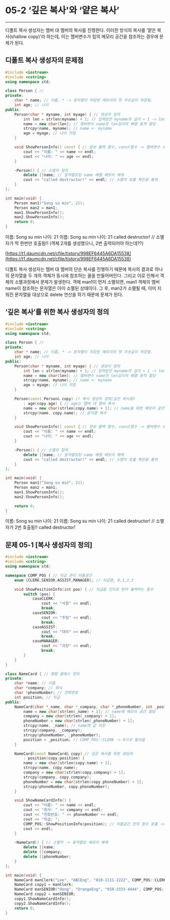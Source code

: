 # 05-2 ‘깊은 복사'와 ‘얕은 복사’

---

디폴트 복사 생성자는 멤버 대 멤버의 복사를 진행한다. 이러한 방식의 복사를 ‘얕은 복사(shallow copy)’라  하는데, 이는 멤버변수가 힙의 메모리 공간을 참조하는 경우에 문제가 된다.

## 디폴트 복사 생성자의 문제점

```cpp
#include <iostream>
#include <cstring>
using namespace std;

class Person { //
private:
    char * name; // 이름, * -> 문자열이 저장된 메모리의 첫 주솟값이 저장됨.
    int age; // 나이
public:
    Person(char * myname, int myage) { // 생성자 정의
        int len = strlen(myname) + 1; // 입력받은 myname의 길이 + 1 -> len에 저장
        name = new char[len]; // 멤버변수 name은 len길이의 배열 동적 할당
        strcpy(name, myname); // name <- myname
        age = myage; // 나이 저장
    }

    void ShowPersonInfo() const { // 정보 출력 함수, const함수 -> 멤버변수 수정 불가능
        cout << "이름: " << name << endl;
        cout << "나이: " << age << endl;
    }

    ~Person() { // 소멸자 정의
        delete []name; // 동적할당된 name 배열 메모리 해제
        cout << "called destructor!" << endl; // 소멸자 호출 확인용 출력
    }
};

int main(void) {
    Person man1("Song su min", 21);
    Person man2 = man1;
    man1.ShowPersonInfo();
    man2.ShowPersonInfo();
    return 0;
}
```

이름: Song su min
나이: 21
이름: Song su min
나이: 21
called destructor! // 소멸자가 딱 한번만 호출됨!! (객체 2개를 생성했으니, 2번 출력되어야 하는데??)

[https://t1.daumcdn.net/cfile/tistory/998EF6445A6DA15538](https://t1.daumcdn.net/cfile/tistory/998EF6445A6DA15538)

디폴트 복사 생성자는 멤버 대 멤버의 단순 복사를 진행하기 때문에 복사의 결과로 하나의 문자열을 두 개의 객체가 동시에 참조하는 꼴을 만들어버린다. 그리고 이로 인해서 객체의 소멸과정에서 문제가 발생한다. 객체 man1이 먼저 소멸되면, man1 객체의 멤버 name이 참조하는 문자열은 이미 소멸된 상태이다. 그 후, man2가 소멸될 때, 이미 지워진 문자열을 대상으로 delete 연산을 하기 때문에 문제가 된다. 

## ‘깊은 복사’를 위한 복사 생성자의 정의

```cpp
#include <iostream>
#include <cstring>
using namespace std;

class Person { //
private:
    char * name; // 이름, * -> 문자열이 저장된 메모리의 첫 주솟값이 저장됨.
    int age; // 나이
public:
    Person(char * myname, int myage) { // 생성자 정의
        int len = strlen(myname) + 1; // 입력받은 myname의 길이 + 1 -> len에 저장
        name = new char[len]; // 멤버변수 name은 len길이의 배열 동적 할당
        strcpy(name, myname); // name <- myname
        age = myage; // 나이 저장
    }

    Person(const Person& copy) // 복사 생성자 정의(깊은 복사용)
        : age(copy.age) { // age는 멤버 대 멤버 복사
        name = new char[strlen(copy.name) + 1]; // name을 위한 메모리 공간 할당 후, 메모리 주소 값을 멤버 name에 저장
        strcpy(name, copy.name); // 문자열 복사
    }

    void ShowPersonInfo() const { // 정보 출력 함수, const함수 -> 멤버변수 수정 불가능
        cout << "이름: " << name << endl;
        cout << "나이: " << age << endl;
    }

    ~Person() { // 소멸자 정의
        delete []name; // 동적할당된 name 배열 메모리 해제
        cout << "called destructor!" << endl; // 소멸자 호출 확인용 출력
    }
};

int main(void) {
    Person man1("Song su min", 21);
    Person man2 = man1;
    man1.ShowPersonInfo();
    man2.ShowPersonInfo();

    return 0;
}
```

이름: Song su min
나이: 21
이름: Song su min
나이: 21
called destructor! // 소멸자가 2번 호출됨!!
called destructor!

## 문제 05-1 [복사 생성자의 정의]

```cpp
#include <iostream>
#include <cstring>
using namespace std;

namespace COMP_POS { // 직급 관리 이름공간
    enum {CLERK,SENIOR,ASSIST,MANAGER}; // 직급명, 0,1,2,3

    void ShowPositionInfo(int pos) { // 직급을 인자로 받아 출력하는 함수
        switch (pos) {
            caseCLERK:
                cout << "사원" << endl;
                break;
            caseSENIOR:
                cout << "주임" << endl;
                break;
            caseASSIST:
                cout << "대리" << endl;
                break;
            caseMANAGER:
                cout << "과장" << endl;
                break;
        }
    }
}

class NameCard { // 명함 클래스 정의
private:
    char *name; // 이름
    char *company; // 회사
    char *phoneNumber; // 전화번호
    int position; // 직급
public:
    NameCard(char *_name, char *_company, char *_phoneNumber, int _position) { // 생성자
        name = new char[strlen(_name) + 1]; // name에 메모리 공간 할당
        company = new char[strlen(_company) + 1];
        phoneNumber = new char[strlen(_phoneNumber) + 1];
        strcpy(name, _name); // name에 값 저장
        strcpy(company, _company);
        strcpy(phoneNumber, _phoneNumber);
        position = _position; // COMP_POS::CLERK -> 0으로 들어옴
    }

    NameCard(const NameCard& copy) // 깊은 복사를 위한 생성자
        : position(copy.position) {
        name = new char[strlen(copy.name) + 1];
        strcpy(name, copy.name);
        company = new char[strlen(copy.company) + 1];
        strcpy(company, copy.company);
        phoneNumber = new char[strlen(copy.phoneNumber) + 1];
        strcpy(phoneNumber, copy.phoneNumber);
    }

    void ShowNameCardInfo() {
        cout << "이름: " << name << endl;
        cout << "회사: " << company << endl;
        cout << "전화번호: " << phoneNumber << endl;
        cout << "직급: ";
        COMP_POS::ShowPositionInfo(position); // 이름공간 안의 함수 호출 -> 직급 이름 출력됨!!
        cout << endl;
    }

    ~NameCard() { // 소멸자 -> 동적할당 메모리 해제
        delete []name;
        delete []company;
        delete []phoneNumber;
    }
};

int main(void) {
    NameCard manClerk("Lee", "ABCEng", "010-1111-2222", COMP_POS::CLERK);
    NameCard copy1 = manClerk;
    NameCard manSENIOR("Hong", "OrangeEng", "010-3333-4444", COMP_POS::SENIOR);
    NameCard copy2 = manSENIOR;
    copy1.ShowNameCardInfo();
    copy2.ShowNameCardInfo();
    return 0;
}
```